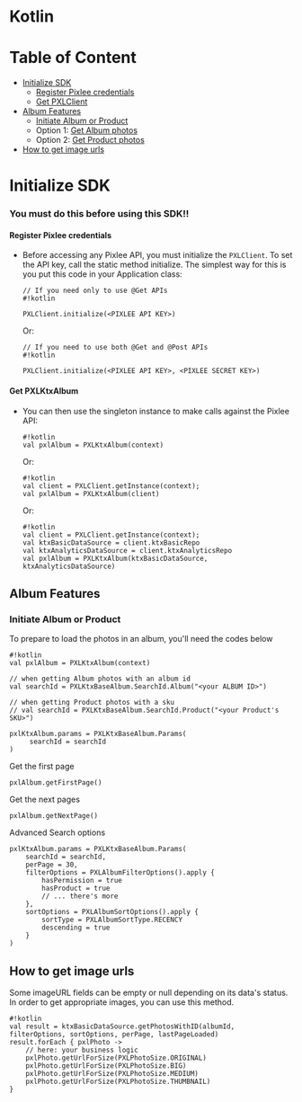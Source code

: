 # Kotlin

# Table of Content
- [Initialize SDK](#Initialize-SDK)
    - [Register Pixlee credentials](#Register-Pixlee-credentials)
    - [Get PXLClient](#Get-PXLClient)
- [Album Features](#Album-Features)
    - [Initiate Album or Product](#Initiate-Album-or-Product)
    - Option 1: [Get Album photos](#Get-Album-photos)
    - Option 2: [Get Product photos](#Get-Product-photos)
- [How to get image urls](#How-to-get-image-urls)

# Initialize SDK
### You must do this before using this SDK!!
#### Register Pixlee credentials
- Before accessing any Pixlee API, you must initialize the `PXLClient`. To set the API key, call the static method initialize. The simplest way for this is you put this code in your Application class:
    ```
    // If you need only to use @Get APIs
    #!kotlin
    
    PXLClient.initialize(<PIXLEE API KEY>)
    ```
    Or:
    ```
    // If you need to use both @Get and @Post APIs
    #!kotlin
    
    PXLClient.initialize(<PIXLEE API KEY>, <PIXLEE SECRET KEY>)
    ```
#### Get PXLKtxAlbum
- You can then use the singleton instance to make calls against the Pixlee API:
    ```
    #!kotlin
    val pxlAlbum = PXLKtxAlbum(context)
    ```
    Or:
    ```
    #!kotlin
    val client = PXLClient.getInstance(context);
    val pxlAlbum = PXLKtxAlbum(client)
    ```
    Or:
    ```
    #!kotlin
    val client = PXLClient.getInstance(context);
    val ktxBasicDataSource = client.ktxBasicRepo
    val ktxAnalyticsDataSource = client.ktxAnalyticsRepo
    val pxlAlbum = PXLKtxAlbum(ktxBasicDataSource, ktxAnalyticsDataSource)
    ```
## Album Features
### Initiate Album or Product
To prepare to load the photos in an album, you'll need the codes below
```
#!kotlin
val pxlAlbum = PXLKtxAlbum(context)

// when getting Album photos with an album id
val searchId = PXLKtxBaseAlbum.SearchId.Album("<your ALBUM ID>")

// when getting Product photos with a sku
// val searchId = PXLKtxBaseAlbum.SearchId.Product("<your Product's SKU>")

pxlKtxAlbum.params = PXLKtxBaseAlbum.Params(
     searchId = searchId
)
```
Get the first page
```
pxlAlbum.getFirstPage()
```

Get the next pages
```
pxlAlbum.getNextPage()
```
Advanced Search options
```
pxlKtxAlbum.params = PXLKtxBaseAlbum.Params(
    searchId = searchId,
    perPage = 30,
    filterOptions = PXLAlbumFilterOptions().apply {
        hasPermission = true
        hasProduct = true
        // ... there's more
    },
    sortOptions = PXLAlbumSortOptions().apply {
        sortType = PXLAlbumSortType.RECENCY
        descending = true
    }
)
```
## How to get image urls
Some imageURL fields can be empty or null depending on its data's status. In order to get appropriate images, you can use this method.
```
#!kotlin
val result = ktxBasicDataSource.getPhotosWithID(albumId, filterOptions, sortOptions, perPage, lastPageLoaded)
result.forEach { pxlPhoto ->
    // here: your business logic
    pxlPhoto.getUrlForSize(PXLPhotoSize.ORIGINAL)
    pxlPhoto.getUrlForSize(PXLPhotoSize.BIG)
    pxlPhoto.getUrlForSize(PXLPhotoSize.MEDIUM)
    pxlPhoto.getUrlForSize(PXLPhotoSize.THUMBNAIL)
}
```
    
